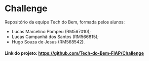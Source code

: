 # Challenge

Repositório da equipe Tech do Bem, formada pelos alunos:

- Lucas Marcelino Pompeu (RM567010);
- Lucas Campanhã dos Santos (RM566815);
- Hugo Souza de Jesus (RM568542).

#### Link do projeto: https://github.com/Tech-do-Bem-FIAP/Challenge
